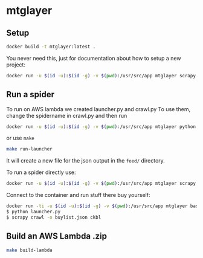 # mtglayer

## Setup

```bash
docker build -t mtglayer:latest .
```

You never need this, just for documentation about how to setup a new project:
```bash
docker run -u $(id -u):$(id -g) -v $(pwd):/usr/src/app mtglayer scrapy startproject mtglayer
```

## Run a spider

To run on AWS lambda we created launcher.py and crawl.py
To use them, change the spidername in crawl.py and then run
```bash
docker run -u $(id -u):$(id -g) -v $(pwd):/usr/src/app mtglayer python launcher.py
```

or use `make`

```bash
make run-launcher
```

It will create a new file for the json output in the `feed/` directory.

To run a spider directly use:
```bash
docker run -u $(id -u):$(id -g) -v $(pwd):/usr/src/app mtglayer scrapy crawl -o buylist.json ckbl
```

Connect to the container and run stuff there buy yourself:
```bash
docker run -ti -u $(id -u):$(id -g) -v $(pwd):/usr/src/app mtglayer bash
$ python launcher.py
$ scrapy crawl -o buylist.json ckbl
```

## Build an AWS Lambda .zip

```bash
make build-lambda
```
